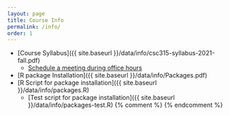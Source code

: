 ```yaml
---
layout: page
title: Course Info 
permalink: /info/
order: 1
---
```


* [Course Syllabus]({{ site.baseurl }}/data/info/csc315-syllabus-2021-fall.pdf)
    * [Schedule a meeting during office hours](https://outlook.office365.com/owa/calendar/DrGarrettDancik@myeasternct.onmicrosoft.com/bookings/)
* [R package Installation]({{ site.baseurl }}/data/info/Packages.pdf) 
* [R Script for package installation]({{ site.baseurl }}/data/info/packages.R) 
    * [Test script for package installation]({{ site.baseurl }}/data/info/packages-test.R)
{% comment %}
{% endcomment %}
